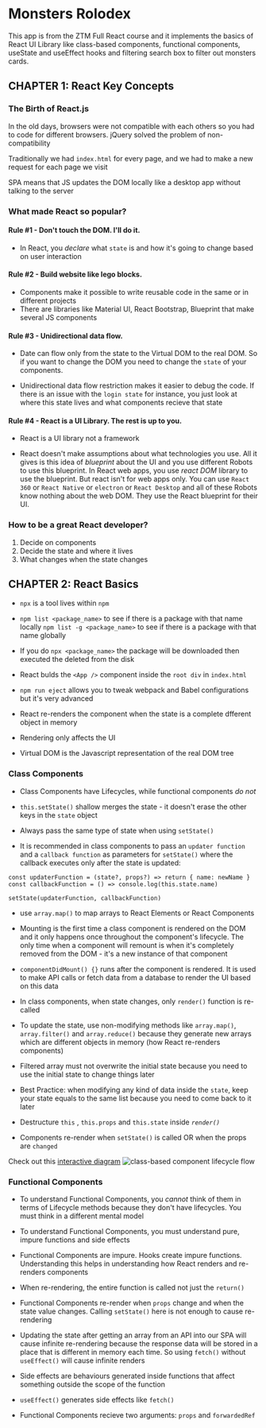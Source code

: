 # Monsters Rolodex
This app is from the ZTM Full React course and it implements the basics of React UI Library like class-based components, functional components, useState and useEffect hooks and filtering search box to filter out monsters cards.

## CHAPTER 1: React Key Concepts
### The Birth of React.js
In the old days, browsers were not compatible with each others so you had to code for different browsers. jQuery solved the problem of non-compatibility

Traditionally we had `index.html` for every page, and we had to make a new request for each page we visit

SPA means that JS updates the DOM locally like a desktop app without talking to the server

### What made React so popular?
#### Rule #1 - Don't touch the DOM. I'll do it.
- In React, you _declare_ what `state` is and how it's going to change based on user interaction

#### Rule #2 - Build website like lego blocks.
- Components make it possible to write reusable code in the same or in different projects
- There are libraries like Material UI, React Bootstrap, Blueprint that make several JS components 

#### Rule #3 - Unidirectional data flow.
- Date can flow only from the state to the Virtual DOM to the real DOM. So if you want to change the DOM you need to change the `state` of your components.

- Unidirectional data flow restriction makes it easier to debug the code. If there is an issue with the `login state` for instance, you just look at where this state lives and what components recieve that state

#### Rule #4 - React is a UI Library. The rest is up to you.
- React is a UI library not a framework

- React doesn't make assumptions about what technologies you use. All it gives is this idea of _blueprint_ about the UI and you use different Robots to use this blueprint. In React web apps, you use _react DOM_ library to use the blueprint. But react isn't for web apps only. You can use `React 360` or `React Native` or `electron` or `React Desktop` and all of these Robots know nothing about the web DOM. They use the React blueprint for their UI.

### How to be a great React developer?
1. Decide on components
2. Decide the state and where it lives
3. What changes when the state changes

## CHAPTER 2: React Basics
- `npx` is a tool lives within `npm`

- `npm list <package_name>` to see if there is a package with that name locally
`npm list -g <package_name>` to see if there is a package with that name globally

- If you do `npx <package_name>` the package will be downloaded then executed the deleted from the disk

- React bulds the `<App />` component inside the `root div` in `index.html`

- `npm run eject` allows you to tweak webpack and Babel configurations but it's very advanced

- React re-renders the component when the state is a complete dfferent object in memory

- Rendering only affects the UI

- Virtual DOM is the Javascript representation of the real DOM tree

### Class Components
- Class Components have Lifecycles, while functional components *do not*

- `this.setState()` shallow merges the state - it doesn't erase the other keys in the `state` object

- Always pass the same type of state when using `setState()`

- It is recommended in class components to pass an `updater function` and a `callback function` as parameters for `setState()` where the callback executes only after the state is updated:
```
const updaterFunction = (state?, props?) => return { name: newName }
const callbackFunction = () => console.log(this.state.name)

setState(updaterFunction, callbackFunction)
```

- use `array.map()` to map arrays to React Elements or React Components

- Mounting is the first time a class component is rendered on the DOM and it only happens once throughout the component's lifecycle. The only time when a component will remount is when it's completely removed from the DOM - it's a new instance of that component

- `componentDidMount() {}` runs after the component is rendered. It is used to make API calls or fetch data from a database to render the UI based on this data

- In class components, when state changes, only `render()` function is re-called

- To update the state, use non-modifying methods like `array.map()`, `array.filter()` and `array.reduce()` because they generate new arrays which are different objects in memory (how React re-renders components)

- Filtered array must not overwrite the initial state because you need to use the initial state to change things later

- Best Practice: when modifying any kind of data inside the `state`, keep your state equals to the same list because you need to come back to it later

- Destructure `this` , `this.props` and `this.state` inside *`render()`*

- Components re-render when `setState()` is called OR when the props are `changed`

Check out this [interactive diagram](https://projects.wojtekmaj.pl/react-lifecycle-methods-diagram/)
![class-based component lifecycle flow](https://i.ibb.co/CtdXBh3/classes-lifecycle.png)

### Functional Components
- To understand Functional Components, you *cannot* think of them in terms of Lifecycle methods because they don't have lifecycles. You must think in a different mental model

- To understand Functional Components, you must understand pure, impure functions and side effects

- Functional Components are impure. Hooks create impure functions. Understanding this helps in understanding how React renders and re-renders components

- When re-rendering, the entire function is called not just the `return()`

- Functional Components re-render when `props` change and when the state value changes. Calling `setState()` here is not enough to cause re-rendering

- Updating the state after getting an array from an API into our SPA will cause infinite re-rendering because the response data will be stored in a place that is different in memory each time. So using `fetch()` without `useEffect()` will cause infinite renders

- Side effects are behaviours generated inside functions that affect something outside the scope of the function

- `useEffect()` generates side effects like `fetch()`

- Functional Components recieve two arguments: `props` and `forwardedRef`

